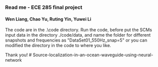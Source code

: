 ### Read me - ECE 285 final project
#### Wen Liang, Chao Yu, Ruting Yin, Yuwei Li
The code are in the .\code directory.
Run the code, before put the SCMs input data in the directory ./code/data, and name the folder for different snapshots and frequencies as "DataSet01_550Hz_snap=5" or you can modified the directory in the code to where you like.  

Thank you! # Source-localization-in-an-ocean-waveguide-using-neural-network
